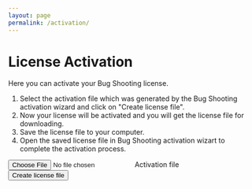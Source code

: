 ```yaml
---
layout: page
permalink: /activation/
---
```


# License Activation
Here you can activate your Bug Shooting license.  
1. Select the activation file which was generated by the Bug Shooting activation wizard and click on "Create license file".  
2. Now your license will be activated and you will get the license file for downloading.  
3. Save the license file to your computer.  
4. Open the saved license file in Bug Shooting activation wizart to complete the activation process.  


<form method="POST" action="https://services.bugshooting.com/rest/activatelicense">
  <div class="custom-file">
    <input type="file" class="custom-file-input" id="activationfile">
    <label class="custom-file-label" for="activationfile">Activation file</label>
  </div>
  <button class="btn btn-lg btn-primary btn-block" type="submit">Create license file</button>
</form>
